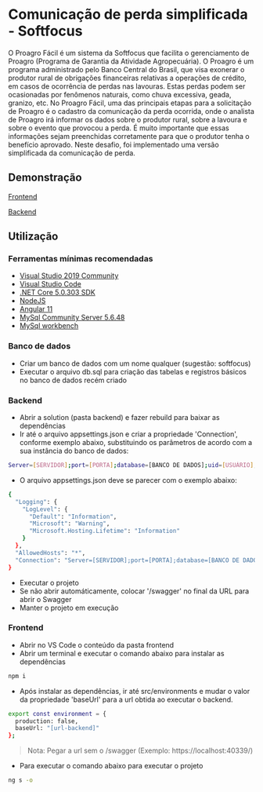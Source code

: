 # Comunicação de perda simplificada - Softfocus
O Proagro Fácil é um sistema da Softfocus que facilita o gerenciamento de
Proagro (Programa de Garantia da Atividade Agropecuária). O Proagro é um
programa administrado pelo Banco Central do Brasil, que visa exonerar o produtor
rural de obrigações financeiras relativas a operações de crédito, em casos de
ocorrência de perdas nas lavouras. Estas perdas podem ser ocasionadas por
fenômenos naturais, como chuva excessiva, geada, granizo, etc.
No Proagro Fácil, uma das principais etapas para a solicitação de Proagro é
o cadastro da comunicação da perda ocorrida, onde o analista de Proagro irá
informar os dados sobre o produtor rural, sobre a lavoura e sobre o evento que
provocou a perda. É muito importante que essas informações sejam preenchidas
corretamente para que o produtor tenha o benefício aprovado.
Neste desafio, foi implementado uma versão simplificada da comunicação de
perda.

## Demonstração
[Frontend](https://app-desafio-softfocus.azurewebsites.net/)

[Backend](https://api-desafio-softfocus.azurewebsites.net/swagger/)

## Utilização
### Ferramentas mínimas recomendadas
- [Visual Studio 2019 Community](https://visualstudio.microsoft.com/pt-br/downloads/)
- [Visual Studio Code](https://code.visualstudio.com/download)
- [.NET Core 5.0.303 SDK](https://dotnet.microsoft.com/download/dotnet/5.0)
- [NodeJS](https://nodejs.org/en/download/)
- [Angular 11](https://angular.io/guide/setup-local)
- [MySql Community Server 5.6.48](https://downloads.mysql.com/archives/community/?version=5.6.48)
- [MySql workbench](https://dev.mysql.com/downloads/workbench/)

### Banco de dados
- Criar um banco de dados com um nome qualquer (sugestão: softfocus)
- Executar o arquivo db.sql para criação das tabelas e registros básicos no banco de dados recém criado

### Backend
- Abrir a solution (pasta backend) e fazer rebuild para baixar as dependências
- Ir até o arquivo appsettings.json e criar a propriedade 'Connection', conforme exemplo abaixo, substituindo os parâmetros de acordo com a sua instância do banco de dados: 
```sh
Server=[SERVIDOR];port=[PORTA];database=[BANCO DE DADOS];uid=[USUÁRIO];password=[SENHA];SslMode=Preferred
```
- O arquivo appsettings.json deve se parecer com o exemplo abaixo:
```sh
{
  "Logging": {
    "LogLevel": {
      "Default": "Information",
      "Microsoft": "Warning",
      "Microsoft.Hosting.Lifetime": "Information"
    }
  },
  "AllowedHosts": "*",
  "Connection": "Server=[SERVIDOR];port=[PORTA];database=[BANCO DE DADOS];uid=[USUÁRIO];password=[SENHA];SslMode=Preferred"
}
```
- Executar o projeto
- Se não abrir automáticamente, colocar '/swagger' no final da URL para abrir o Swagger
- Manter o projeto em execução

### Frontend
- Abrir no VS Code o conteúdo da pasta frontend
- Abrir um terminal e executar o comando abaixo para instalar as dependências
```sh
npm i
```
- Após instalar as dependências, ir até src/environments e mudar o valor da propriedade 'baseUrl' para a url obtida ao executar o backend. 
```sh
export const environment = {
  production: false,
  baseUrl: "[url-backend]"
};
```
> Nota: Pegar a url sem o /swagger (Exemplo: https://localhost:40339/)

- Para executar o comando abaixo para executar o projeto
```sh
ng s -o
```
